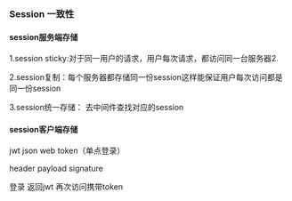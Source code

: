 ### Session 一致性

#### session服务端存储

1.session sticky:对于同一用户的请求，用户每次请求，都访问同一台服务器2.

2.session复制：每个服务器都存储同一份session这样能保证用户每次访问都是同一份session

3.session统一存储： 去中间件查找对应的session

#### session客户端存储

jwt json web token（单点登录）

header  payload   signature

登录 返回jwt   再次访问携带token


